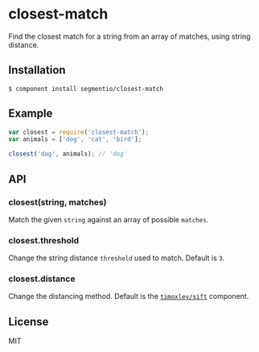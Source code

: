 
# closest-match

  Find the closest match for a string from an array of matches, using string distance.

## Installation

    $ component install segmentio/closest-match

## Example
    
```js
var closest = require('closest-match');
var animals = ['dog', 'cat', 'bird'];

closest('dag', animals); // 'dog'
```

## API

### closest(string, matches)
  Match the given `string` against an array of possible `matches`.

### closest.threshold
  Change the string distance `threshold` used to match. Default is `3`.

### closest.distance
  Change the distancing method. Default is the [`timoxley/sift`](https://github.com/timoxley/sift) component.

## License

  MIT
